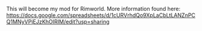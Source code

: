 This will become my mod for Rimworld. More information found here: https://docs.google.com/spreadsheets/d/1cURVrhdQo9XpLaCbLtLANZnPCQ1MNyVPjEJzKhOIRIM/edit?usp=sharing
